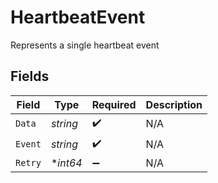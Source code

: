 # HeartbeatEvent

Represents a single heartbeat event


## Fields

| Field              | Type               | Required           | Description        |
| ------------------ | ------------------ | ------------------ | ------------------ |
| `Data`             | *string*           | :heavy_check_mark: | N/A                |
| `Event`            | *string*           | :heavy_check_mark: | N/A                |
| `Retry`            | **int64*           | :heavy_minus_sign: | N/A                |